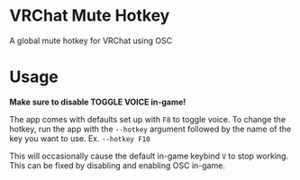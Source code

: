 # VRChat Mute Hotkey
A global mute hotkey for VRChat using OSC

# Usage

**Make sure to disable TOGGLE VOICE in-game!**

The app comes with defaults set up with `F8` to toggle voice. To change the hotkey, run the app with the `--hotkey` argument followed by the name of the key you want to use. Ex. `--hotkey F10`

This will occasionally cause the default in-game keybind `V` to stop working. This can be fixed by disabling and enabling OSC in-game.
